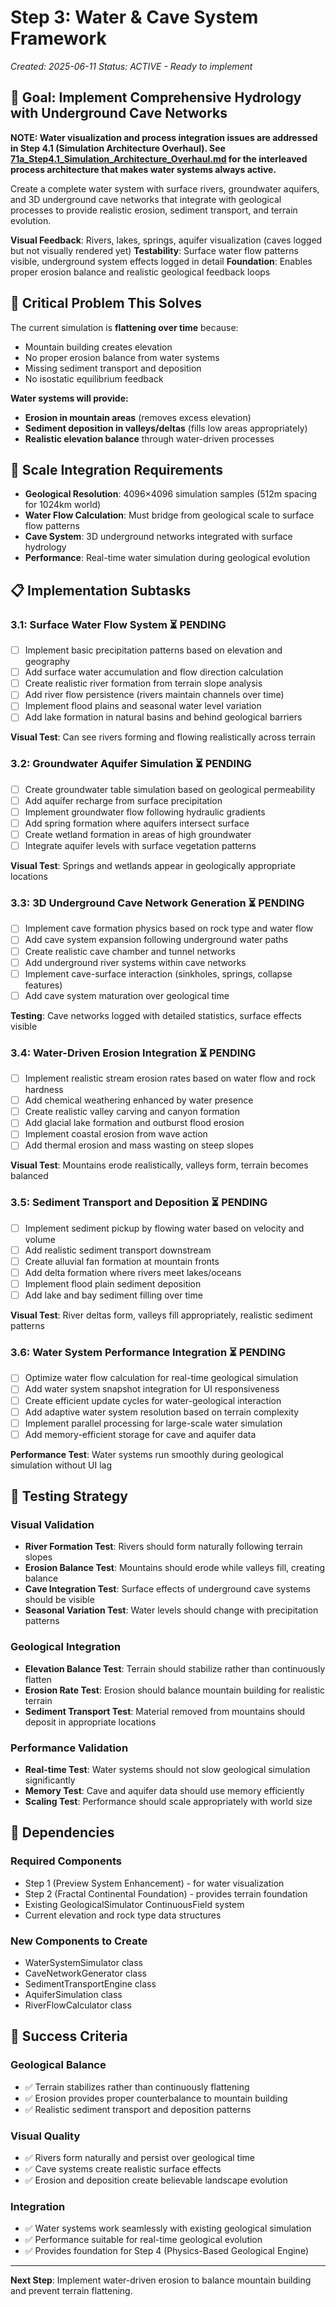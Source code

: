 # Step 3: Water & Cave System Framework
*Created: 2025-06-11*
*Status: ACTIVE - Ready to implement*

## 🎯 **Goal: Implement Comprehensive Hydrology with Underground Cave Networks**

**NOTE: Water visualization and process integration issues are addressed in Step 4.1 (Simulation Architecture Overhaul). See [71a_Step4.1_Simulation_Architecture_Overhaul.md](71a_Step4.1_Simulation_Architecture_Overhaul.md) for the interleaved process architecture that makes water systems always active.**

Create a complete water system with surface rivers, groundwater aquifers, and 3D underground cave networks that integrate with geological processes to provide realistic erosion, sediment transport, and terrain evolution.

**Visual Feedback**: Rivers, lakes, springs, aquifer visualization (caves logged but not visually rendered yet)
**Testability**: Surface water flow patterns visible, underground system effects logged in detail
**Foundation**: Enables proper erosion balance and realistic geological feedback loops

## 🚨 **Critical Problem This Solves**

The current simulation is **flattening over time** because:
- Mountain building creates elevation
- No proper erosion balance from water systems
- Missing sediment transport and deposition
- No isostatic equilibrium feedback

**Water systems will provide:**
- **Erosion in mountain areas** (removes excess elevation)
- **Sediment deposition in valleys/deltas** (fills low areas appropriately)
- **Realistic elevation balance** through water-driven processes

## 🔧 **Scale Integration Requirements**

- **Geological Resolution**: 4096×4096 simulation samples (512m spacing for 1024km world)
- **Water Flow Calculation**: Must bridge from geological scale to surface flow patterns
- **Cave System**: 3D underground networks integrated with surface hydrology
- **Performance**: Real-time water simulation during geological evolution

## 📋 **Implementation Subtasks**

### **3.1: Surface Water Flow System** ⏳ PENDING
- [ ] Implement basic precipitation patterns based on elevation and geography
- [ ] Add surface water accumulation and flow direction calculation
- [ ] Create realistic river formation from terrain slope analysis
- [ ] Add river flow persistence (rivers maintain channels over time)
- [ ] Implement flood plains and seasonal water level variation
- [ ] Add lake formation in natural basins and behind geological barriers

**Visual Test**: Can see rivers forming and flowing realistically across terrain

### **3.2: Groundwater Aquifer Simulation** ⏳ PENDING
- [ ] Create groundwater table simulation based on geological permeability
- [ ] Add aquifer recharge from surface precipitation
- [ ] Implement groundwater flow following hydraulic gradients
- [ ] Add spring formation where aquifers intersect surface
- [ ] Create wetland formation in areas of high groundwater
- [ ] Integrate aquifer levels with surface vegetation patterns

**Visual Test**: Springs and wetlands appear in geologically appropriate locations

### **3.3: 3D Underground Cave Network Generation** ⏳ PENDING
- [ ] Implement cave formation physics based on rock type and water flow
- [ ] Add cave system expansion following underground water paths
- [ ] Create realistic cave chamber and tunnel networks
- [ ] Add underground river systems within cave networks
- [ ] Implement cave-surface interaction (sinkholes, springs, collapse features)
- [ ] Add cave system maturation over geological time

**Testing**: Cave networks logged with detailed statistics, surface effects visible

### **3.4: Water-Driven Erosion Integration** ⏳ PENDING
- [ ] Implement realistic stream erosion rates based on water flow and rock hardness
- [ ] Add chemical weathering enhanced by water presence
- [ ] Create realistic valley carving and canyon formation
- [ ] Add glacial lake formation and outburst flood erosion
- [ ] Implement coastal erosion from wave action
- [ ] Add thermal erosion and mass wasting on steep slopes

**Visual Test**: Mountains erode realistically, valleys form, terrain becomes balanced

### **3.5: Sediment Transport and Deposition** ⏳ PENDING
- [ ] Implement sediment pickup by flowing water based on velocity and volume
- [ ] Add realistic sediment transport downstream
- [ ] Create alluvial fan formation at mountain fronts
- [ ] Add delta formation where rivers meet lakes/oceans
- [ ] Implement flood plain sediment deposition
- [ ] Add lake and bay sediment filling over time

**Visual Test**: River deltas form, valleys fill appropriately, realistic sediment patterns

### **3.6: Water System Performance Integration** ⏳ PENDING
- [ ] Optimize water flow calculation for real-time geological simulation
- [ ] Add water system snapshot integration for UI responsiveness
- [ ] Create efficient update cycles for water-geological interaction
- [ ] Add adaptive water system resolution based on terrain complexity
- [ ] Implement parallel processing for large-scale water simulation
- [ ] Add memory-efficient storage for cave and aquifer data

**Performance Test**: Water systems run smoothly during geological simulation without UI lag

## 🧪 **Testing Strategy**

### **Visual Validation**
- **River Formation Test**: Rivers should form naturally following terrain slopes
- **Erosion Balance Test**: Mountains should erode while valleys fill, creating balance
- **Cave Integration Test**: Surface effects of underground cave systems should be visible
- **Seasonal Variation Test**: Water levels should change with precipitation patterns

### **Geological Integration**
- **Elevation Balance Test**: Terrain should stabilize rather than continuously flatten
- **Erosion Rate Test**: Erosion should balance mountain building for realistic terrain
- **Sediment Transport Test**: Material removed from mountains should deposit in appropriate locations

### **Performance Validation**
- **Real-time Test**: Water systems should not slow geological simulation significantly
- **Memory Test**: Cave and aquifer data should use memory efficiently
- **Scaling Test**: Performance should scale appropriately with world size

## 🔗 **Dependencies**

### **Required Components**
- Step 1 (Preview System Enhancement) - for water visualization
- Step 2 (Fractal Continental Foundation) - provides terrain foundation
- Existing GeologicalSimulator ContinuousField system
- Current elevation and rock type data structures

### **New Components to Create**
- WaterSystemSimulator class
- CaveNetworkGenerator class  
- SedimentTransportEngine class
- AquiferSimulation class
- RiverFlowCalculator class

## 🎯 **Success Criteria**

### **Geological Balance**
- ✅ Terrain stabilizes rather than continuously flattening
- ✅ Erosion provides proper counterbalance to mountain building
- ✅ Realistic sediment transport and deposition patterns

### **Visual Quality**
- ✅ Rivers form naturally and persist over geological time
- ✅ Cave systems create realistic surface effects
- ✅ Erosion and deposition create believable landscape evolution

### **Integration**
- ✅ Water systems work seamlessly with existing geological simulation
- ✅ Performance suitable for real-time geological evolution
- ✅ Provides foundation for Step 4 (Physics-Based Geological Engine)

---

**Next Step**: Implement water-driven erosion to balance mountain building and prevent terrain flattening.
